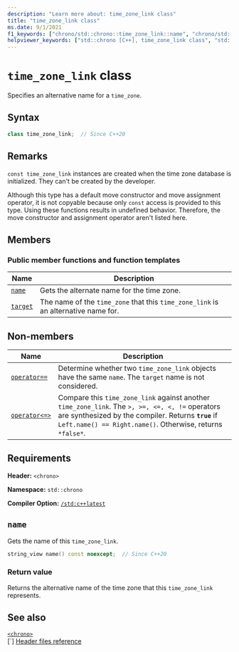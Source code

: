```yaml
---
description: "Learn more about: time_zone_link class"
title: "time_zone_link class"
ms.date: 9/1/2021
f1_keywords: ["chrono/std::chrono::time_zone_link::name", "chrono/std::chrono::time_zone_link::target"]
helpviewer_keywords: ["std::chrono [C++], time_zone_link class", "std::chrono::time_zone_link::name function", "std::chrono::time_zone_link::target function"]
---
```

# `time_zone_link` class

Specifies an alternative name for a `time_zone`.

## Syntax

```cpp
class time_zone_link;  // Since C++20
```

## Remarks

`const time_zone_link` instances are created when the time zone database is initialized. They can't be created by the developer.

Although this type has a default move constructor and move assignment operator, it is not copyable because only `const` access is provided to this type. Using these functions results in undefined behavior. Therefore, the move constructor and assignment operator aren't listed here.

## Members

### Public member functions and function templates

| Name | Description |
|--|--|
| [`name`](#std-chrono-time-zone-link-name) | Gets the alternate name for the time zone. |
| [`target`](#std-chrono-time-zone-link-target) | The name of the `time_zone` that this `time_zone_link` is an alternative name for. |

## Non-members

| Name | Description |
|--|--|
| [`operator==`](chrono-operators.md#op_eq_eq) | Determine whether two `time_zone_link` objects have the same `name`. The `target` name is not considered. |
| [`operator<=>`](chrono-operators.md#op_spaceship) | Compare this `time_zone_link` against another `time_zone_link`. The `>, >=, <=, <, !=` operators are synthesized by the compiler. Returns **`true`** if `Left.name() == Right.name()`. Otherwise, returns `*false*`. |

## Requirements

**Header:** `<chrono>`

**Namespace:** `std::chrono`

**Compiler Option:** [`/std:c++latest`](../build/reference/std-specify-language-standard-version.md)

## <a name="std-chrono-time-zone-name"></a> `name`

Gets the name of this `time_zone_link`.

```cpp
string_view name() const noexcept;  // Since C++20
```

### Return value

Returns the alternative name of the time zone that this `time_zone_link` represents.


## See also

[`<chrono>`](./chrono.md)\
[`]
[Header files reference](./cpp-standard-library-header-files.md)